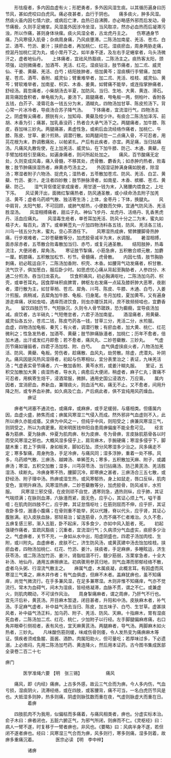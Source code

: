 <!-- { "loadSidebar": true } -->
　　形怯瘦者，多内因血虚有火；形肥勇者，多外因风湿生痰。以其循历遍身曰历节风，甚如虎咬曰白虎风。痛必夜甚者，血行于阴也。　　痛多痰火，肿多风湿。然痰火虽内因七情六欲，或病后亡津，血热已自沸腾，亦必略感外邪而后发动，骨节痛极，久则手足蜷挛。风湿虽外因涉冷坐湿，当风取凉，然亦必血热而后凝滞污浊，所以作痛，甚则身体块瘰。痰火风湿全者，古龙虎丹主之。　　伤寒通身节痛，乃风寒侵入肌骨；杂病周身痛，乃风痰壅滞。二陈汤加南星、羌活、苍朮、白芷、酒芩、竹沥、姜汁；挟瘀血者，再加桃仁、红花。湿痰瘀血，周身两胁走痛，控涎丹加桃仁泥为丸，或小胃丹下之。如半身不遂，及左右手足蜷挛者，乌头汤微汗之，虚者地仙丹。　　上体痛者，宜祛风热豁痰，二陈汤主之。痰热客太阳，颈项强，动则微痛者，加酒芩、羌活、红花。湿痰钻注，肢节痛者，加二朮、威灵仙、干姜、黄蘗、羌活、白芍；结阳肢肿者，倍加黄芩；湿痰横行手臂痛，加南星、苍朮、酒芩、香附、威灵仙；臂重难举者，加二朮、羌活、桂枝、威灵仙、黄芩；臂软难举者，加南星、枳实、木香、姜黄。如臂痛不能举，或连指掌肿痛者，舒经汤。肩忽痛者，小柴胡汤去半夏，加防风、当归、生地、大黄、黄连、滑石。肩背痛因食积者，单龟板为丸，姜汤下。肩腿痛者，甩龟板一两，侧柏叶、香附各五钱，白芥子、凌霄花各一钱五分为末，酒糊丸，四物汤加甘草、陈皮煎汤下。背心常一片冰冷者，导痰汤合苏子降气汤。　　下体痛者，宜流湿行气，四物汤主之。阴虚臀尖痛者，膀胱有火，加知母、黄蘗及桂少许。有痰合二陈汤加泽泻、前胡、木香为引；痛甚，加乳香没药；热者合大承气汤下之。两腿痛者，加牛膝、陈皮，吞加味三妙丸。两腿痛甚，素虚性急，或痢后血流经络作痛者，加桃仁、牛膝、陈皮、甘草、姜汁煎熟，调潜行散。如两腿间忽一二点痛入骨，不可忍者，用芫花根为末，酢调敷痛处，以帕紧扎。产后有此疾者，亦宜。两足痛，当归拈痛汤。凡痛风丸散佐使，在上加羌活、威灵仙，在下加牛膝、防己、木通、黄蘗，在手臂加桂枝引至痛处。如遍身痛者，则问所起处加之。　　痛风，百节酸痛无定处，久则变成风毒，痛入骨髓，不移其处，虎骨散、麝香丸；如赤肿灼热者，败毒散；肢节肿痛挟湿热者，麻黄赤芍汤主之。　　外因湿证肿满身痛如脱者，除湿汤；寒湿者附子六物汤、捉虎丸；湿热者，五苓散加苍朮、防风、羌活、白芷、黄蘗、竹沥、姜汁。走注者四妙散；肢节肿脉滑者，如南星、木香、槟榔、苍朮、黄蘗、防己。　　湿气背伛偻足挛成废者，用甘遂一钱为末，入猪腰内煨食之，上吐下泻。　　风证黄汗出，面微红掣痛热者，防风通圣散，或小续命汤去附子加羌活、黄芩；虚者乌药顺气散、独活寄生汤；上体，金枣丹；下体，换腿丸。　　风中肩背，太阳气郁，不可回顾，或肺气郁热，小便数而欠伸，宜通气防风汤、羌活胜湿汤。　　风湿相搏痛者，甜瓜子丸、神仙飞步丹、龙虎丹、活络丹、乳香黑虎丹、活血应痛丸。　　风湿毒生疮者，单苍耳加羌活、防风十分之二为末，蜜丸如梧子大，每百丸，酒下。或单豨莶丸一斤加四物汤料各五钱，防风、羌活各三钱，川乌一钱五分为末，蜜丸，空心茶酒任下。　　风寒湿热成痹，臂髀腰脚骨热肿痛，行步艰难者，二妙苍蘗散等分，加虎胫骨减半为末，水调服。　　暑湿相搏，面赤尿赤者，五苓散合败毒散加当归、赤芍，或复元通圣散。　　结阳肢肿，热毒流注，大便闭者，犀角汤。　　寒证肢节掣痛，小筋急痹，五积散合顺元散，加麝一厘。鹤膝痛，五积散加松节、杉节。骨髓痛，虎骨散。　　内因七情，肢节胸胁刺痛，初必眩运自汗，二陈汤加香附、枳壳、木香。如腰背气动发痛者，枳甘散、流气饮子，俱加葱白，服后卧少时。如思虑忧心痛从背起至胸胁者，人参四分、木通二分煎汤，吞当归龙荟丸。　　饮食积痛风，初必胸满呕吐，二陈汤加乌药、枳壳，或单苍耳丸。因食厚味积痰脾胃，髀枢左右发痛一点延及膝骭肿大恶寒，夜剧者，潜行散为主，如甘草梢、苍朮、犀角、川芎、陈皮、牛膝、木通、白芍，入姜汁煎服。病稍减，去犀角加牛膝、龟板、归身尾。冬月加桂，夏加黄芩。又有遍身游走痒痛，状如虫啮，遇痒而进饮食，则虫亦餍饫其间，庶不致频频啮也，宜麝香丸。　　留饮四肢历节，气短脉沉，久则令人骨节蹉跌，恐为癫癎，宜导痰汤加减。痰饮者，古半硝丸；气短倦怠者，六君子汤加南星。　　酒湿痛者，用黄蘗、威灵仙各五分，苍朮二钱，陈皮芍药各一钱，甘草三分，羌活二分，水煎服。　　血虚，四物汤加龟板、秦艽；有火者，调潜行散；有瘀血者，加大黄、桃仁、红花微利之；性急发热者，加酒芩、黄蘗；肢节肿痛脉濇者，加桃仁；历年不愈者，倍加木通，出汗或发红丹即愈；若不愈者，痛风丸、二妙苍蘗散、三妙丸。　　气虚历节痛如锤锻者，四君子汤加桂、附、白芍。　　血气俱虚挟痰火者，八物汤加羌活、防风、黄蘗、龟板。劳伤者，趁痛散、血风丸，劫劳散。除虚，虎潜丸、补阴丸。痛风因是风热风湿得者，初起与伤寒相似，宜分表里治之：表证，九味羌活汤；气虚表实骨节痛者，六一散加香附、黄芩水煎，或姜汁糊丸服。　　里证，五积交加散加大黄；痰湿热者，导水丸；病愈后大便闭，稍虚者，麻子仁丸；骤痛不可忍者，用枫寄生焙干，浸酒常服，微醉。通用史国公浸酒方、万应膏。　　属内因者，宜消瘀血，养新血，兼理痰火，则血活气和，痛无不止。又不愈者，间用升降之剂，或专养血补脾。如久病及亡血，产后病此者，俱不宜纯用风药燥血。
　　　　　痹证

　　痹者气闭塞不通流也，或痛痒，或麻痹，或手足缓弱，与痿相类。但痿属内因，血虚火盛，肺焦而成；痹属风寒湿三气侵入而成。然外邪非气血虚则不入，此所以痹久亦能成痿。又痹为中风之一，但纯乎中风，则阳受之；痹兼风寒湿三气，则阴受之，所以为病更重。观宋明医钱仲阳自患周痹偏废不能全愈可见。　　经言春为筋痹、夏为脉痹、仲夏为肌肉痹、秋为皮痹、冬为骨痹，言皮脉肌筋骨各以时而受风寒湿之邪也。大概风湿多侵乎上，肩背麻木，手腕硬痛；寒湿多侵乎下，脚腿木重；若上下俱得，身如板夹，脚如石坠。须分风寒湿多少治之。风多痛走不定；寒多掣痛，周身拘急，手足冷痹，与痛风同；湿多浮肿，重着一处不移。风多，乌药顺气散、三痹汤、越婢汤、单豨莶丸；寒多，五积散加天麻、附子，或蠲痹汤；寒湿，五积交加散；湿多，川芎茯苓汤、当归拈痛汤、防己黄芪汤、羌活胜湿汤、续断丸。冷痹身寒不热，腰脚沉冷，即寒痹之甚者，三痹汤合三五七散，或舒经汤、附子理中汤。热痹或湿生热，或风寒郁热，身上如鼠走，唇口反纵，肌肉变色，宣明升麻汤。风寒湿热痹，二妙苍蘗散等分，加虎胫骨，防风减半，水煎服。　　风寒湿三邪交侵，在皮则顽不自觉，遇寒则急，遇热则纵，应乎肺，其证气喘烦满；在脉则血滞，六脉濇而紧，面无色，应乎心，其证心烦上气，嗌干善噫；在肌肉则四肢不仁，应乎脾，其证怠惰呕吐；在筋则屈而不伸，应乎肝，其证夜卧多惊，溺濇小腹痛；在骨则重不能举，尻以代踵，脊以代头，应乎肾，其证心腹胀满。初入皮肤血脉，邪轻易治；留连筋骨，久而不痛不仁者难治。久久不愈，五痹复感三邪，渐入五脏，卧不起床，泻多食少，亦如中风入脏者，死。　　初起强硬作痛者，宜疏风豁痰；沉重者，宜流湿行气；久病须分气血虚实，痰瘀多少治之。气虚痹者，关节不充，一身如从水中出，阳虚阴盛也，四君子汤加肉桂、生附，或川附丸。血虚痹者，皮肤不仁，济生防风汤，或黄芪建中汤去饴加桂枝。挟瘀血者，四物汤加桃仁、红花、竹沥、姜汁。挟痰者，手足麻痹，多睡眩运，济生茯苓汤，或二陈汤加竹沥、姜汁。肾脂枯涸不行，髓少筋弱，冻栗挛急者，十全大补汤、地仙丹，通用五痹擦痹法。初病骤用参芪归地，则气血滞而邪郁经络不散，虚者乌头粥、行湿流气散主之。　　麻属气虚，木属痰凝，此概言耳。有因虚而风寒湿三气乘之，麻木并作者；有气血俱虚，但麻不木者。盖麻犹痹也，虽不知痛痒，尚觉气微流行。在手多兼风湿，在足多兼寒湿。木则非惟不知痛痒，气亦不觉流行。常木为血碍气，间木为湿痰，皆经络凝滞，血脉不贯，谓之不仁。或兼虚火，则肌肉瞤动，不可误作风治。　　周身掣痛麻者，谓之周痹，乃肝气不行也。宜先汗后补，黄芪汤。开目麻木暂退，闭目甚者，升阳和中汤。皮肤麻木者，补气汤。手足麻气虚者，补中益气汤去当归、陈皮，加五味子、白芍、生甘草。虚甚挟风者，补中益气汤正料，加乌药、附子、羌活、防风、天麻。十指麻木，胃有湿痰死血者，二陈汤加二朮、红花、桃仁，少加附子以行经。左手脚腿偏麻疼痛，右口角并眼牵引侧视者，表有风也，宜天麻黄芪汤。两腿麻者，导气汤。两脚麻木如火热者，三妙丸。　　凡味酸伤筋则缓，味咸伤骨则痿，令人发热变为痛痹麻木等证。慎疾者须戒鱼腥、面酱、酒酢。肉属阳助火，但可量吃；若厚味过多，下必遗溺，上必痞闷，先用二陈汤加芍药、黄连降火，然后用本证药。古今图书集成医部全录卷二百二十七

痹门

　　　　医学准绳六要 【明　张三锡】
　　　　　痛风

　　痛风，即《内经》痛痹。上古多外感，故云三气合而为痹。今人多内伤，气血亏损，湿痰阴火，流滞经络，或在四肢，或客腰背，痛不可当，一名白虎历节风是也。大抵湿多则肿，热多则痛，阴虚则脉弦数而重在夜，气虚则脉虚大而重在日。
　　　　　着痹

　　四肢肌肉不为我用，似偏枯而多痛着，与痛风相类者，痹也。分虚实标本治。　　俞子木曰：痹者闭也，五脏六腑正气，为邪气所闭，则痹而不仁。《灵枢经》曰：病人一臂不遂，时复移于一臂者痹也，非风也。《要略》曰：风病半身不遂，若但闭不遂者痹也。经曰：风寒湿三气合而为痹，风多则行，寒多则痛，湿多则着，故痹多重痛沉着。
　　　　医宗必读 【明　李中梓】

　　　　　诸痹

